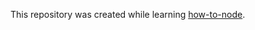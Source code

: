 This repository was created while learning [how-to-node](https://github.com/workshopper/how-to-npm).
